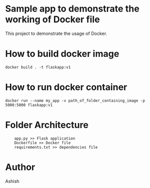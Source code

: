 # Sample app to demonstrate the working of Docker file
This project to demonstrate the usage of Docker.

# How to build docker image
```docker
docker build . -t flaskapp:v1
```

# How to run docker container
```docker
docker run --name my_app -v path_of_folder_containing_image -p 5000:5000 flaskapp:v1
```

# Folder Architecture
```
    app.py >> Flask application
    Dockerfile >> Docker file
    requirements.txt >> dependencies file
```
# Author
Ashish
